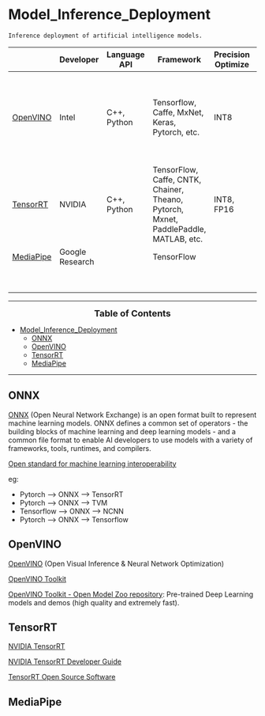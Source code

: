 <!--
 * @Author: Shuangchi He / Yulv
 * @Email: yulvchi@qq.com
 * @Date: 2022-01-24 10:48:28
 * @Motto: Entities should not be multiplied unnecessarily.
 * @LastEditors: Shuangchi He
 * @LastEditTime: 2022-01-24 15:06:12
 * @FilePath: /Model_Inference_Deployment/README.md
 * @Description: Modify here please
-->

# Model_Inference_Deployment

    Inference deployment of artificial intelligence models.

|                         | Developer       | Language API | Framework                                                                            | Precision Optimize | CPU/GPU/FGPA/VPU/TPU | Hardware                                                                           | OS                              | Application | Other Features |
| ----------------------- | --------------- | ------------ | ------------------------------------------------------------------------------------ | ------------------ | -------------------- | ---------------------------------------------------------------------------------- | ------------------------------- | ----------- | -------------- |
| [OpenVINO](#openvino)   | Intel           | C++, Python  | Tensorflow, Caffe, MxNet, Keras, Pytorch, etc.                                       | INT8               | CPU, GPU, FGPA, VPU  | Intel CPU, Intel Integrated Graphics, Intel Movidius NCS, Intel Movidius VPU, etc. | Linux, Windows, macOS, Raspbian |             |                |
| [TensorRT](#tensorrt)   | NVIDIA          | C++, Python  | TensorFlow, Caffe, CNTK, Chainer, Theano, Pytorch, Mxnet, PaddlePaddle, MATLAB, etc. | INT8, FP16         | GPU                  | NIVDIA GPU, NIVDIA Jetson, Tesla GPU, etc.                                         | Linux, Windows                  |             |                |
| [MediaPipe](#mediapipe) | Google Research |              | TensorFlow                                                                           |                    | TPU                  |                                                                                    |                                 |             |                |
|                         |                 |              |                                                                                      |                    |                      |                                                                                    |                                 |             |                |
|                         |                 |              |                                                                                      |                    |                      |                                                                                    |                                 |             |                |
|                         |                 |              |                                                                                      |                    |                      |                                                                                    |                                 |             |                |
|                         |                 |              |                                                                                      |                    |                      |                                                                                    |                                 |             |                |
|                         |                 |              |                                                                                      |                    |                      |                                                                                    |                                 |             |                |
|                         |                 |              |                                                                                      |                    |                      |                                                                                    |                                 |             |                |
|                         |                 |              |                                                                                      |                    |                      |                                                                                    |                                 |             |                |
|                         |                 |              |                                                                                      |                    |                      |                                                                                    |                                 |             |                |

---

<font size=4><b><center> Table of Contents </center></b></font>

- [Model_Inference_Deployment](#model_inference_deployment)
  - [ONNX](#onnx)
  - [OpenVINO](#openvino)
  - [TensorRT](#tensorrt)
  - [MediaPipe](#mediapipe)

---

## ONNX

[ONNX](https://onnx.ai) (Open Neural Network Exchange) is an open format built to represent machine learning models.
ONNX defines a common set of operators - the building blocks of machine learning and deep learning models - and a common file format to enable AI developers to use models with a variety of frameworks, tools, runtimes, and compilers.

[Open standard for machine learning interoperability](https://github.com/onnx/onnx)

eg:

* Pytorch --> ONNX --> TensorRT
* Pytorch --> ONNX --> TVM
* Tensorflow --> ONNX --> NCNN
* Pytorch --> ONNX --> Tensorflow

## OpenVINO

[OpenVINO](https://docs.openvinotoolkit.org/latest/index.html) (Open Visual Inference & Neural Network Optimization)

[OpenVINO Toolkit](https://github.com/openvinotoolkit/openvino)

[OpenVINO Toolkit - Open Model Zoo repository](https://github.com/openvinotoolkit/open_model_zoo): Pre-trained Deep Learning models and demos (high quality and extremely fast).

## TensorRT

[NVIDIA TensorRT](https://developer.nvidia.com/zh-cn/tensorrt)

[NVIDIA TensorRT Developer Guide](https://docs.nvidia.com/deeplearning/tensorrt/developer-guide/index.html)

[TensorRT Open Source Software](https://github.com/NVIDIA/TensorRT)

## MediaPipe
